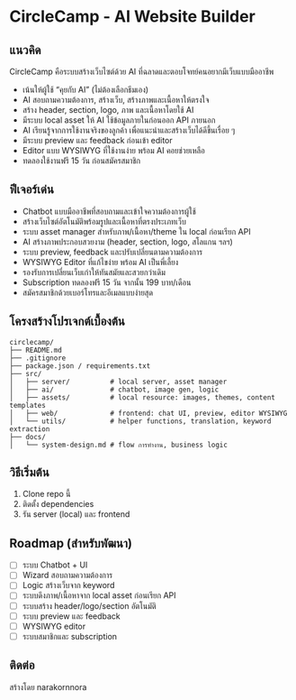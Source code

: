 # CircleCamp - AI Website Builder

## แนวคิด
CircleCamp คือระบบสร้างเว็บไซต์ด้วย AI ที่ฉลาดและตอบโจทย์คนอยากมีเว็บแบบมืออาชีพ  
- เน้นให้ผู้ใช้ “คุยกับ AI” (ไม่ต้องเลือกธีมเอง)  
- AI สอบถามความต้องการ, สร้างเว็บ, สร้างภาพและเนื้อหาให้ตรงใจ  
- สร้าง header, section, logo, ภาพ และเนื้อหาโดยใช้ AI
- มีระบบ local asset ให้ AI ใช้ข้อมูลภายในก่อนออก API ภายนอก  
- AI เรียนรู้จากการใช้งานจริงของลูกค้า เพื่อแนะนำและสร้างเว็บได้ดีขึ้นเรื่อย ๆ  
- มีระบบ preview และ feedback ก่อนเข้า editor  
- Editor แบบ WYSIWYG ที่ใช้งานง่าย พร้อม AI คอยช่วยเหลือ  
- ทดลองใช้งานฟรี 15 วัน ก่อนสมัครสมาชิก

## ฟีเจอร์เด่น
- Chatbot แบบมืออาชีพที่สอบถามและเข้าใจความต้องการผู้ใช้
- สร้างเว็บไซต์อัตโนมัติพร้อมรูปและเนื้อหาที่ตรงประเภทเว็บ
- ระบบ asset manager สำหรับภาพ/เนื้อหา/theme ใน local ก่อนเรียก API
- AI สร้างภาพประกอบสวยงาม (header, section, logo, สโลแกน ฯลฯ)
- ระบบ preview, feedback และปรับเปลี่ยนตามความต้องการ
- WYSIWYG Editor ที่แก้ไขง่าย พร้อม AI เป็นพี่เลี้ยง
- รองรับการเปลี่ยนเว็บเก่าให้ทันสมัยและสวยกว่าเดิม
- Subscription ทดลองฟรี 15 วัน จากนั้น 199 บาท/เดือน
- สมัครสมาชิกด้วยเบอร์โทรและอีเมลแบบง่ายสุด

## โครงสร้างโปรเจกต์เบื้องต้น
```
circlecamp/
├── README.md
├── .gitignore
├── package.json / requirements.txt
├── src/
│   ├── server/          # local server, asset manager
│   ├── ai/              # chatbot, image gen, logic
│   ├── assets/          # local resource: images, themes, content templates
│   ├── web/             # frontend: chat UI, preview, editor WYSIWYG
│   └── utils/           # helper functions, translation, keyword extraction
├── docs/
│   └── system-design.md # flow การทำงาน, business logic
```

## วิธีเริ่มต้น
1. Clone repo นี้
2. ติดตั้ง dependencies
3. รัน server (local) และ frontend

## Roadmap (สำหรับพัฒนา)
- [ ] ระบบ Chatbot + UI
- [ ] Wizard สอบถามความต้องการ
- [ ] Logic สร้างเว็บจาก keyword
- [ ] ระบบดึงภาพ/เนื้อหาจาก local asset ก่อนเรียก API
- [ ] ระบบสร้าง header/logo/section อัตโนมัติ
- [ ] ระบบ preview และ feedback
- [ ] WYSIWYG editor
- [ ] ระบบสมาชิกและ subscription

## ติดต่อ
สร้างโดย narakornnora